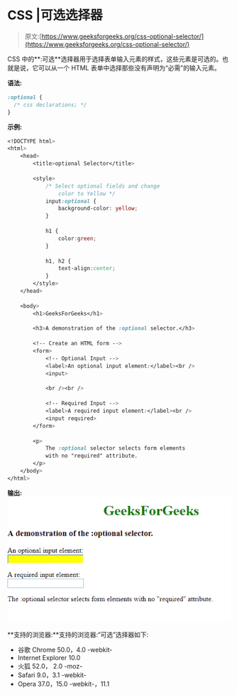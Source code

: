 # CSS |可选选择器

> 原文:[https://www.geeksforgeeks.org/css-optional-selector/](https://www.geeksforgeeks.org/css-optional-selector/)

CSS 中的**:可选**选择器用于选择表单输入元素的样式，这些元素是可选的。也就是说，它可以从一个 HTML 表单中选择那些没有声明为“必需”的输入元素。

**语法:**

```css
:optional {
  /* css declarations; */
}

```

**示例:**

```css
<!DOCTYPE html>
<html>
    <head>
        <title>optional Selector</title>

        <style>
            /* Select optional fields and change 
                color to Yellow */
            input:optional {
                background-color: yellow;
            }

            h1 {
                color:green;
            }

            h1, h2 {
                text-align:center;
            }
        </style>
    </head>

    <body>
        <h1>GeeksForGeeks</h1>

        <h3>A demonstration of the :optional selector.</h3>

        <!-- Create an HTML form -->
        <form>
            <!-- Optional Input -->
            <label>An optional input element:</label><br />
            <input>

            <br /><br />

            <!-- Required Input -->
            <label>A required input element:</label><br />
            <input required>
        </form>

        <p>
            The :optional selector selects form elements
            with no "required" attribute.
        </p>
    </body>
</html>                    
```

**输出:**
![](img/9ac9ed4df03baed821339c801fed7bdc.png)

**支持的浏览器:**支持的浏览器:“可选”选择器如下:

*   谷歌 Chrome 50.0，4.0 -webkit-
*   Internet Explorer 10.0
*   火狐 52.0， 2.0 -moz-
*   Safari 9.0，3.1 -webkit-
*   Opera 37.0，15.0 -webkit-，11.1